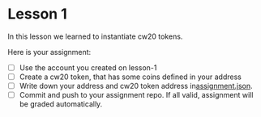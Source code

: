 # Lesson 1

In this lesson we learned to instantiate cw20 tokens.

Here is your assignment:

- [ ] Use the account you created on lesson-1
- [ ] Create a cw20 token, that has some coins defined in your address
- [ ] Write down your address and cw20 token address in[assignment.json](assignment.json). 
- [ ] Commit and push to your assignment repo. If all valid, assignment will be graded automatically.
